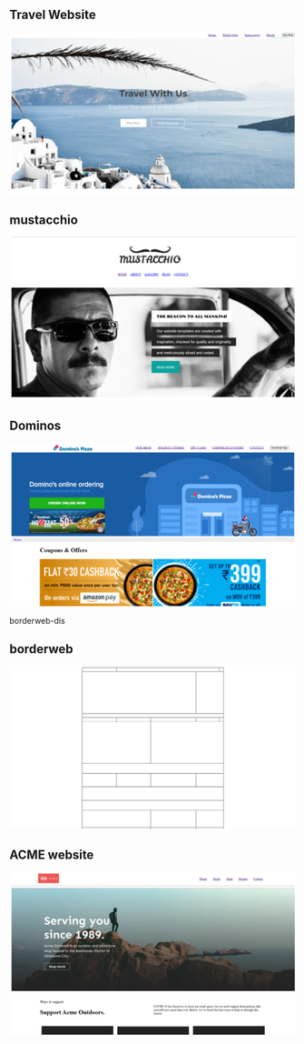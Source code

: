 <h2>Travel Website</h2>

<a href="https://spectacular-peony-f3eda2.netlify.app/"> <img src="website-display.png"> </a>



<h2>mustacchio</h2>

<a href="https://celebrated-salmiakki-eba4c9.netlify.app/"> <img src="mustacchio-web.png"> </a>



<h2>Dominos</h2>

<a href="https://storied-truffle-05a912.netlify.app/"> <img src="dominos-dis.png"> </a>

borderweb-dis

<h2>borderweb</h2>

<a href="https://neon-haupia-331744.netlify.app/"> <img src="borderweb-dis.png"> </a>

<h2>ACME website</h2>

<a href="https://fantastic-kringle-d4ea9e.netlify.app/"> <img src="acme.png"> </a>
